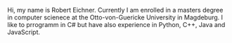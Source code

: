 Hi, my name is Robert Eichner.
Currently I am enrolled in a masters degree in computer scienece at the Otto-von-Guericke University in Magdeburg.
I like to prrogramm in C# but have also experience in Python, C++, Java and JavaScript.


